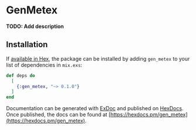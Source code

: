# GenMetex

**TODO: Add description**

## Installation

If [available in Hex](https://hex.pm/docs/publish), the package can be installed
by adding `gen_metex` to your list of dependencies in `mix.exs`:

```elixir
def deps do
  [
    {:gen_metex, "~> 0.1.0"}
  ]
end
```

Documentation can be generated with [ExDoc](https://github.com/elixir-lang/ex_doc)
and published on [HexDocs](https://hexdocs.pm). Once published, the docs can
be found at [https://hexdocs.pm/gen_metex](https://hexdocs.pm/gen_metex).

